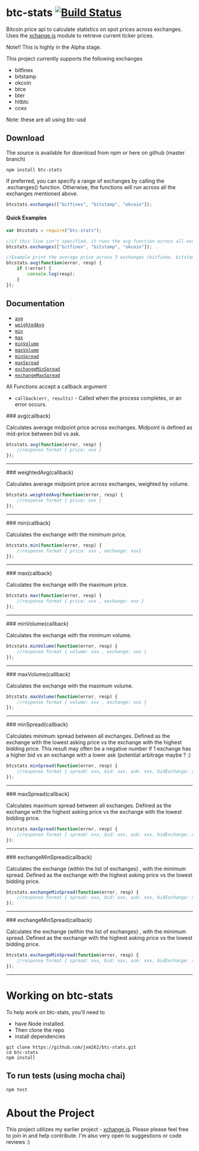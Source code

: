 btc-stats  [![Build Status](https://travis-ci.org/jxm262/btc-stats.svg?branch=master)](https://travis-ci.org/jxm262/btc-stats)  
=========
Bitcoin price api to calculate statistics on spot prices across exchanges.  Uses the [xchange.js](https://github.com/jxm262/xchange.js) module to retrieve current ticker prices.
   
Note!!  This is highly in the Alpha stage.  
  
This project currently supports the following exchanges  
+ bitfinex
+ bitstamp
+ okcoin
+ btce
+ bter
+ hitbtc
+ ccex
  
Note: these are all using btc-usd  
  
## Download

The source is available for download from npm or here on github (master branch)

    npm install btc-stats
    
If preferred, you can specify a range of exchanges by calling the .exchanges() function.  Otherwise, the functions will run across all the exchanges mentioned above.  

```js  
btcstats.exchanges(["bitfinex", "bitstamp", "okcoin"]);
```


#### Quick Examples  
```js  
var btcstats = require("btc-stats");

//if this line isn't specified, it runs the avg function across all exchanges, not just these 3
btcstats.exchanges(["bitfinex", "bitstamp", "okcoin"]);

//Example print the average price across 3 exchanges (bitfinex, bitstamp, okcoin)
btcstats.avg(function(error, resp) {
	if (!error) {
		console.log(resp);
	}
});  
```
  
## Documentation

* [`avg`](#avg)
* [`weightedAvg`](#weightedAvg)
* [`min`](#min)
* [`max`](#max)
* [`minVolume`](#minVolume)
* [`maxVolume`](#maxVolume)
* [`minSpread`](#minSpread)
* [`maxSpread`](#maxSpread)
* [`exchangeMinSpread`](#exchangeMinSpread)
* [`exchangeMaxSpread`](#exchangeMaxSpread)
  
All Functions accept a callback argument

* `callback(err, results)` - Called when the process completes, or an error occurs. 

<a name="avg" />
### avg(callback)

Calculates average midpoint price across exchanges.  Midpoint is defined as mid-price between bid vs ask.  

```js
btcstats.avg(function(error, resp) {
    //response format { price: xxx }
});
```

---------------------------------------
  
<a name="weightedAvg" />
### weightedAvg(callback)

Calculates average midpoint price across exchanges, weighted by volume.

```js
btcstats.weightedAvg(function(error, resp) {
    //response format { price: xxx }
});
```

---------------------------------------
  
<a name="min" />
### min(callback)

Calculates the exchange with the minimum price.  

```js
btcstats.min(function(error, resp) {
    //response format { price: xxx , exchange: xxx}
});
```

---------------------------------------
  
<a name="max" />
### max(callback)

Calculates the exchange with the maximum price.  

```js
btcstats.max(function(error, resp) {
    //response format { price: xxx , exchange: xxx }
});
```

---------------------------------------
  
<a name="minVolume" />
### minVolume(callback)

Calculates the exchange with the minimum volume.

```js
btcstats.minVolume(function(error, resp) {
    //response format { volume: xxx , exchange: xxx }
});
```

---------------------------------------
  
<a name="maxVolume" />
### maxVolume(callback)

Calculates the exchange with the maximum volume.

```js
btcstats.maxVolume(function(error, resp) {
    //response format { volume: xxx , exchange: xxx }
});
```

---------------------------------------
  
<a name="minSpread" />
### minSpread(callback)

Calculates minimum spread between all exchanges.  Defined as the exchange with the lowest asking price vs the exchange with the highest bidding price.  This result may often be a negative number if 1 exchange has a higher bid vs an exchange with a lower ask (potential arbitrage maybe ?  :)

```js
btcstats.minSpread(function(error, resp) {
    //response format { spread: xxx, bid: xxx, ask: xxx, bidExchange: xxx, askExchange: xxx } 
});
```

---------------------------------------
  
<a name="maxSpread" />
### maxSpread(callback)

Calculates maximum spread between all exchanges.  Defined as the exchange with the highest asking price vs the exchange with the lowest bidding price.  

```js
btcstats.maxSpread(function(error, resp) {
    //response format { spread: xxx, bid: xxx, ask: xxx, bidExchange: xxx, askExchange: xxx } 
});
```
  
---------------------------------------
  
<a name="exchangeMinSpread" />
### exchangeMinSpread(callback)

Calculates the exchange (within the list of exchanges) , with the minimum spread.  Defined as the exchange with the highest asking price vs the lowest bidding price.  

```js
btcstats.exchangeMinSpread(function(error, resp) {
    //response format { spread: xxx, bid: xxx, ask: xxx, bidExchange: xxx, askExchange: xxx } 
});
```

---------------------------------------  
       
<a name="exchangeMaxSpread" />
### exchangeMinSpread(callback)

Calculates the exchange (within the list of exchanges) , with the minimum spread.  Defined as the exchange with the highest asking price vs the lowest bidding price.  

```js
btcstats.exchangeMinSpread(function(error, resp) {
    //response format { spread: xxx, bid: xxx, ask: xxx, bidExchange: xxx, askExchange: xxx } 
});
```

---------------------------------------  

     
Working on btc-stats
====================

To help work on btc-stats, you'll need to 
- have Node installed.  
- Then clone the repo  
- install dependencies  

```
git clone https://github.com/jxm262/btc-stats.git
cd btc-stats
npm install
```
  

## To run tests (using mocha chai)

```
npm test
```  
  
  
About the Project
=================
This project utilizes my earlier project - [xchange.js](https://github.com/jxm262/xchange.js).  Please please feel free to join in and help contribute.  I'm also very open to suggestions or code reviews :)  


